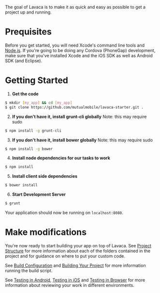 The goal of Lavaca is to make it as quick and easy as possible to get a project up and running.

# Prequisites
Before you get started, you will need Xcode's command line tools and [Node.js](http://nodejs.org/). If you're going to be doing any Cordova (PhoneGap) development, make sure that you've installed Xcode and the iOS SDK as well as Android SDK (and Eclipse).

# Getting Started

1. __Get the code__
```bash
$ mkdir [my_app] && cd [my_app]
$ git clone https://github.com/mutualmobile/lavaca-starter.git .
```

2. __If you don't have it, install grunt-cli globally__
Note: this may require sudo
```bash
$ npm install -g grunt-cli
```

3. __If you don't have it, install bower globally__
Note: this may require sudo
```bash
$ npm install -g bower
```

4. __Install node dependencies for our tasks to work__
```bash
$ npm install
```

5. __Install client side dependencies__
```bash
$ bower install
```

6. __Start Development Server__
```bash
$ grunt
```
Your application should now be running on `localhost:8080`.



# Make modifications
You're now ready to start building your app on top of Lavaca. See [Project Structure](Project-Structure) for more information about each of the folders contained in the project and for guidance on where to put your custom code.

See [Build Configuration](Build-Configuration) and [Building Your Project](Building-Your-Project) for more information running the build script.

See [Testing in Android](Testing-in-Android), [Testing in iOS](Testing-in-iOS) and [Testing in Browser](Testing-in-Browser) for more information about reviewing your work in different environments.